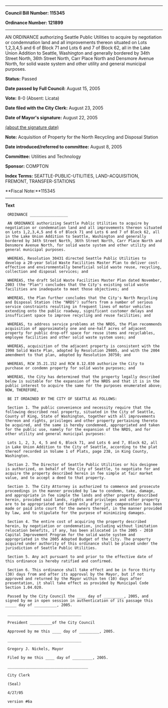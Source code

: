

********

**Council Bill Number: 115345**
   
**Ordinance Number: 121899**
********

 AN ORDINANCE authorizing Seattle Public Utilities to acquire by negotiation or condemnation land and all improvements thereon situated on Lots 1,2,3,4,5 and 6 of Block 71 and Lots 6 and 7 of Block 62, all in the Lake Union Addition to Seattle, Washington and generally bordered by 34th Street North, 36th Street North, Carr Place North and Densmore Avenue North, for solid waste system and other utility and general municipal purposes.

**Status:** Passed
   
**Date passed by Full Council:** August 15, 2005
   
**Vote:** 8-0 (Absent: Licata)
   
**Date filed with the City Clerk:** August 23, 2005
   
**Date of Mayor's signature:** August 22, 2005
   
[(about the signature date)](/~public/approvaldate.htm)
   
   
**Note:** Acquisition of Property for the North Recycling and Disposal Station

   
**Date introduced/referred to committee:** August 8, 2005
   
**Committee:** Utilities and Technology
   
**Sponsor:** COMPTON
   
   
**Index Terms:** SEATTLE-PUBLIC-UTILITIES, LAND-ACQUISITION, FREMONT, TRANSFER-STATIONS

**Fiscal Note:**115345

********

**Text**
   
```
 ORDINANCE _________________

 AN ORDINANCE authorizing Seattle Public Utilities to acquire by negotiation or condemnation land and all improvements thereon situated on Lots 1,2,3,4,5 and 6 of Block 71 and Lots 6 and 7 of Block 62, all in the Lake Union Addition to Seattle, Washington and generally bordered by 34th Street North, 36th Street North, Carr Place North and Densmore Avenue North, for solid waste system and other utility and general municipal purposes.

 WHEREAS, Resolution 30431 directed Seattle Public Utilities to develop a 20-year Solid Waste Facilities Master Plan to deliver cost- effective and environmentally beneficial solid waste reuse, recycling, collection and disposal services; and

 WHEREAS, the draft Solid Waste Facilities Master Plan dated November, 2003 (the "Plan") concludes that the City's existing solid waste facilities are inadequate to meet those objectives; and

 WHEREAS, the Plan further concludes that the City's North Recycling and Disposal Station (the "NRDS") suffers from a number of serious service constraints resulting in frequent lines of motor vehicles extending onto the public roadway, significant customer delays and insufficient space to improve recycling and reuse facilities; and

 WHEREAS, to address service problems at the NRDS, the Plan recommends acquisition of approximately one and one-half acres of adjacent property for public drop-off space for reuse items and recyclables, employee facilities and other solid waste system uses; and

 WHEREAS, acquisition of the adjacent property is consistent with the 1998 Solid Waste Plan, adopted by Resolution 29805, and with the 2004 amendment to that plan, adopted by Resolution 30750; and

 WHEREAS, RCW 35.21.152 and RCW 8.12.030 authorize the City to purchase or condemn property for solid waste purposes; and

 WHEREAS, the City has determined that the property legally described below is suitable for the expansion of the NRDS and that it is in the public interest to acquire the same for the purposes enumerated above; NOW, THEREFORE,

 BE IT ORDAINED BY THE CITY OF SEATTLE AS FOLLOWS:

 Section 1. The public convenience and necessity require that the following described real property, situated in the City of Seattle, County of King, State of Washington, together with all improvements thereon and rights, privileges and other property pertaining thereto be acquired, and the same is hereby condemned, appropriated and taken for the public use, namely for the expansion of the NRDS, and for other utility and general municipal purposes:

 Lots 1, 2, 3, 4, 5 and 6, Block 71, and Lots 6 and 7, Block 62, all in Lake Union Addition to the City of Seattle, according to the plat thereof recorded in Volume 1 of Plats, page 238, in King County, Washington.

 Section 2. The Director of Seattle Public Utilities or his designee is authorized, on behalf of the City of Seattle, to negotiate for and acquire the property described herein in fee simple at fair market value, and to accept a deed to that property.

 Section 3. The City Attorney is authorized to commence and prosecute proceedings in the manner provided by law to condemn, take, damage, and appropriate in fee simple the lands and other property described herein, provided said lands, rights and privileges and other property are to be appropriated and taken only after just compensation has been made or paid into court for the owners thereof, in the manner provided by law, and to stipulate for the purpose of minimizing damages.

 Section 4. The entire cost of acquiring the property described herein, by negotiation or condemnation, including without limitation relocation benefits, if any, has been allocated in the 2005 - 2010 Capital Improvement Program for the solid waste system and appropriated in the 2005 Adopted Budget of the City. The property acquired under authority of this ordinance shall be placed under the jurisdiction of Seattle Public Utilities.

 Section 5. Any act pursuant to and prior to the effective date of this ordinance is hereby ratified and confirmed.

 Section 6. This ordinance shall take effect and be in force thirty (30) days from and after its approval by the Mayor, but if not approved and returned by the Mayor within ten (10) days after presentation, it shall take effect as provided by Municipal Code Section 1.04.020.

 Passed by the City Council the ____ day of _________, 2005, and signed by me in open session in authentication of its passage this _____ day of __________, 2005.

 _________________________________

 President __________of the City Council

 Approved by me this ____ day of _________, 2005.

 _________________________________

 Gregory J. Nickels, Mayor

 Filed by me this ____ day of _________, 2005.

 ____________________________________

 City Clerk

 (Seal)

 4/27/05

 version #6a

```
